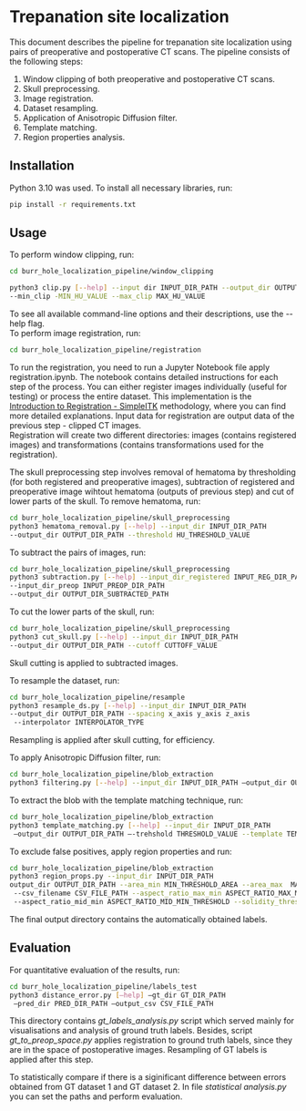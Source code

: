 # Trepanation site localization

This document describes the pipeline for trepanation site localization using pairs of preoperative and postoperative CT scans. The pipeline consists of the following steps:
1. Window clipping of both preoperative and postoperative CT scans.
2. Skull preprocessing.
3. Image registration. 
4. Dataset resampling.
5. Application of Anisotropic Diffusion filter.
6. Template matching.
7. Region properties analysis. 

## Installation

Python 3.10 was used.
To install all necessary libraries, run:

```bash
pip install -r requirements.txt
```

## Usage

To perform window clipping, run:
```bash
cd burr_hole_localization_pipeline/window_clipping

python3 clip.py [--help] --input dir INPUT_DIR_PATH --output_dir OUTPUT_DIR _PATH   
--min_clip -MIN_HU_VALUE --max_clip MAX_HU_VALUE
```
To see all available command-line options and their descriptions, use the --help flag.  
To perform image registration, run:
```bash
cd burr_hole_localization_pipeline/registration
```
To run the registration, you need to run a Jupyter Notebook file apply registration.ipynb.
The notebook contains detailed instructions for each step of the process. You
can either register images individually (useful for testing) or process the entire
dataset. This implementation is the [Introduction to Registration - SimpleITK](https://insightsoftwareconsortium.github.io/SimpleITK-Notebooks/Python_html/60_Registration_Introduction.html)
 methodology, where you can find more detailed explanations. 
Input data for registration are output data of the previous step - clipped CT images.  
Registration will create two different directories: images (contains registered images) and transformations (contains transformations used for the registration).

The skull preprocessing step involves removal of hematoma by thresholding (for both registered and preoperative images), subtraction of registered and preoperative image wihtout  hematoma (outputs of previous step) and cut of lower parts of the skull. To remove hematoma, run:
```bash
cd burr_hole_localization_pipeline/skull_preprocessing
python3 hematoma_removal.py [--help] --input_dir INPUT_DIR_PATH 
--output_dir OUTPUT_DIR_PATH --threshold HU_THRESHOLD_VALUE
```
To subtract the pairs of images, run:
```bash
cd burr_hole_localization_pipeline/skull_preprocessing
python3 subtraction.py [--help] --input_dir_registered INPUT_REG_DIR_PATH 
--input_dir_preop INPUT_PREOP_DIR_PATH 
--output_dir OUTPUT_DIR_SUBTRACTED_PATH 
```
To cut the lower parts of the skull, run:
```bash
cd burr_hole_localization_pipeline/skull_preprocessing
python3 cut_skull.py [--help] --input_dir INPUT_DIR_PATH 
--output_dir OUTPUT_DIR_PATH --cutoff CUTTOFF_VALUE
```
Skull cutting is applied to subtracted images.

To resample the dataset, run:
```bash
cd burr_hole_localization_pipeline/resample
python3 resample_ds.py [--help] --input_dir INPUT_DIR_PATH 
--output_dir OUTPUT_DIR_PATH --spacing x_axis y_axis z_axis  
 --interpolator INTERPOLATOR_TYPE
```
Resampling is applied after skull cutting, for efficiency.

To apply Anisotropic Diffusion filter, run:
```bash
cd burr_hole_localization_pipeline/blob_extraction
python3 filtering.py [--help] --input_dir INPUT_DIR_PATH —output_dir OUTPUT_DIR_PATH

```
To extract the blob with the template matching technique, run:
```bash
cd burr_hole_localization_pipeline/blob_extraction
python3 template_matching.py [--help] --input_dir INPUT_DIR_PATH
 —output_dir OUTPUT_DIR_PATH —-trehshold THRESHOLD_VALUE --template TEMPLATE_PATH
 ```
To exclude false positives, apply region properties and run:
```bash
cd burr_hole_localization_pipeline/blob_extraction
python3 region_props.py --input_dir INPUT_DIR_PATH   
output_dir OUTPUT_DIR_PATH --area_min MIN_THRESHOLD_AREA --area_max  MAX_THRESHOLD_AREA 
 --csv_filename CSV_FILE_PATH --aspect_ratio_max_min ASPECT_RATIO_MAX_MIN_THRESHOLD  
 --aspect_ratio_mid_min ASPECT_RATIO_MID_MIN_THRESHOLD --solidity_threshold SOLIDITY_THRESHOLD
```
The final output directory contains the automatically obtained labels.

## Evaluation
For quantitative evaluation of the results, run:
```bash
cd burr_hole_localization_pipeline/labels_test 
python3 distance_error.py [—help] —gt_dir GT_DIR_PATH 
 —pred_dir PRED_DIR_PATH —output_csv CSV_FILE_PATH
```
This directory contains *gt_labels_analysis.py* script which served mainly for visualisations and analysis of ground truth labels. 
Besides, script *gt_to_preop_space.py* applies registration to ground truth labels, since they are in the space of postoperative images. Resampling of GT labels is applied after this step. 

To statistically compare if there is a siginificant difference between errors obtained from GT dataset 1 and GT dataset 2. In file *statistical analysis.py* you can set the paths and perform evaluation.  
